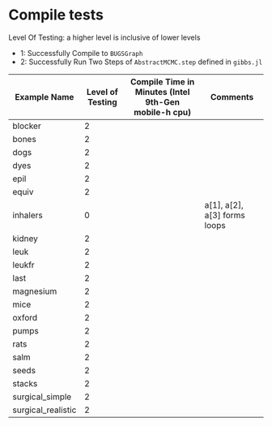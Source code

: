 # Compile tests

Level Of Testing: a higher level is inclusive of lower levels
* 1: Successfully Compile to `BUGSGraph`
* 2: Successfully Run Two Steps of `AbstractMCMC.step` defined in `gibbs.jl` 

| Example Name  | Level of Testing | Compile Time in Minutes (Intel 9th-Gen mobile-h cpu) | Comments |
| ------------- | ---------------- | ---------------------------------------------------- | -------- |
| blocker | 2 | | |
| bones | 2 | | |
| dogs | 2 | | |
| dyes  | 2 | | |
| epil | 2 | | |
| equiv | 2 | | | 
| inhalers | 0 | | a[1], a[2], a[3] forms loops | 
| kidney | 2 | | | 
| leuk | 2 | | | 
| leukfr | 2 | | | 
| last | 2 | | | 
| magnesium | 2 | | | 
| mice | 2 | | |
| oxford | 2 |  | |
| pumps | 2 | | |
| rats | 2 | | |
| salm | 2 | | |
| seeds | 2 | | |
| stacks | 2 | | |
| surgical_simple | 2 | | |
| surgical_realistic | 2 | | |
